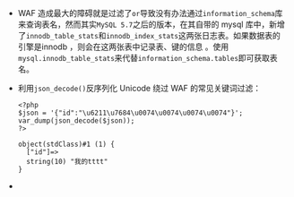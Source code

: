 - WAF 造成最大的障碍就是过滤了`or`导致没有办法通过`information_schema`库来查询表名，然而其实`MySQL 5.7`之后的版本，在其自带的 mysql 库中，新增了`innodb_table_stats`和`innodb_index_stats`这两张日志表。如果数据表的引擎是innodb ，则会在这两张表中记录表、键的信息 。使用`mysql.innodb_table_stats`来代替`information_schema.tables`即可获取表名。

- 利用`json_decode()`反序列化 Unicode 绕过 WAF 的常见关键词过滤：

  ```
  <?php
  $json = '{"id":"\u6211\u7684\u0074\u0074\u0074\u0074"}';
  var_dump(json_decode($json));
  ?>

  object(stdClass)#1 (1) {
    ["id"]=>
    string(10) "我的tttt"
  }
  ```

- ​